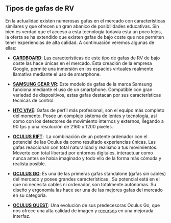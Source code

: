 ## Tipos de gafas de RV

En la actualidad existen numerosas gafas en el mercado con características similares y que ofrecen un gran abanico de posibilidades educativas. Sin bien es verdad que el acceso a esta tecnología todavía esta un poco lejos, la oferta se ha extendido que existen gafas de bajo coste que nos permiten tener experiencias de alta calidad. A continuación veremos algunas de ellas:

*   [**CARDBOARD**](https://vr.google.com/intl/es_es/cardboard/): Las características de este tipo de gafas de RV de bajo coste las hace únicas en el mercado. Esta creación de la empresa Google, permite una inmersión en los espacios virtuales realmente llamativa mediante el uso de smartphone.
    
*   [**SAMSUNG GEAR VR**](https://www.samsung.com/es/wearables/gear-vr/): Este modelo de gafas de la marca Samsung funciona mediante el uso de un smartphone. Compatible con gran variedad de dispositivos, estas gafas destacan por sus características técnicas de control.
    

*   [**HTC VIVE**](https://www.vive.com/eu/): Gafas de perfil más profesional, son el equipo más completo del momento. Posee un complejo sistema de lentes y tecnología, así como con los detectores de movimiento internos y externos, llegando a 90 fps y una resolución de 2160 x 1200 píxeles.
    

*   [**OCULUS RIFT**](https://www.oculus.com/rift/):  La combinación de un potente ordenador con el potencial de las Oculus da como resultado experiencias únicas. Las gafas reaccionan con total naturalidad y realismo a tus movimientos. Moverte con total libertad por entornos digitales, interactuar como nunca antes se había imaginado y todo ello de la forma más cómoda y realista posible. ​[​](https://www.microsoft.com/en-us/hololens)
    
*   **[OCULUS GO](https://www.oculus.com/go/)**: Es una de las primeras gafas standalone (gafas sin cables) del mercado y posee grandes características . Su potencial está en el que no necesita cables ni ordenador, son totalmente autónomas. Su diseño y ergonomía las hace ser una de las mejores gafas del mercado en su categoría.
    
*   **[OCULUS QUEST](https://www.oculus.com/quest/?locale=es_ES)**: Una evolución de sus predecesoras Oculus Go, que nos ofrece una alta calidad de imagen y [recursos](https://moodle.catedu.es/mod/book/view.php?id=995 "Recursos") en una mejorada interfaz.
    

  

